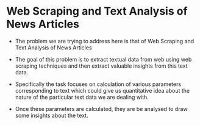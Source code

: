 
# Web Scraping and Text Analysis of News Articles

- The problem we are trying to address here is that of Web Scraping and Text Analysis of News Articles

- The goal of this problem is to extract textual data from web using web scraping techniques and then extract valuable insights from this text data.

- Specifically the task focuses on calculation of various parameters corresponding to text which could give us quantitative idea about the nature of the particular text data we are dealing with.

- Once these parameters are calculated, they are be analysed to draw some insights about the text.



